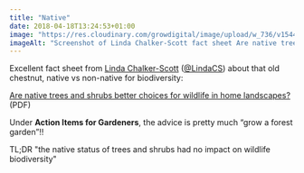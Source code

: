 ```yaml
---
title: "Native"
date: 2018-04-18T13:24:53+01:00
image: "https://res.cloudinary.com/growdigital/image/upload/w_736/v1544109718/linda-chalker-scott-27668116228.png"
imageAlt: "Screenshot of Linda Chalker-Scott fact sheet Are native trees and shrubs better choices for wildlife in home landscapes?"
---
```


Excellent fact sheet from [Linda Chalker-Scott](https://puyallup.wsu.edu/lcs/) ([@LindaCS](https://twitter.com/LindaCS)) about that old chestnut, native vs non-native for biodiversity:

[Are native trees and shrubs better choices for wildlife in home landscapes?](http://cru.cahe.wsu.edu/CEPublications/FS300E/FS300E.pdf) (PDF)

Under **Action Items for Gardeners**, the advice is pretty much “grow a forest garden”!!

TL;DR "the native status of trees and shrubs had no impact on wildlife biodiversity"
